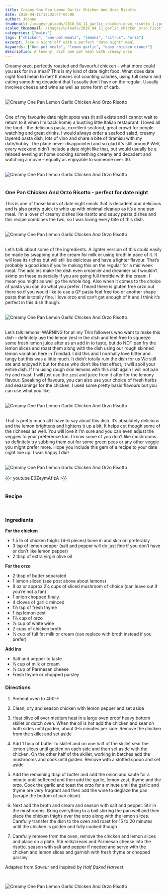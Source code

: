 ```yaml
---
title: Creamy One Pan Lemon Garlic Chicken And Orzo Risotto
date: 2018-04-11T13:32:47-04:00
author: Joanne
thumbnail: /images/uploads/2018_04_11_garlic_chicken_orzo_risotto_1.jpg
scaled_thumbnail: /images/uploads/2018_04_11_garlic_chicken_orzo_risotto_0.jpg
categories: ["mains"]
tags: ["chicken", "one-pot-meals", "lemons", "citrus", "orzo"]
excerpt: Take a night off with a perfect "date night" meal
keywords: ["One pot meals", "lemon garlic", "easy chicken dinner"]
description: A lemony, rich one pot meal with creamy orzo
---
```


Creamy orzo, perfectly roasted and flavourful chicken - what more could you ask for in a meal? This is my kind of date night food. What does date night food mean to me? It means not counting calories, using full cream and eating something decadent that I usually don’t have on the regular. Usually involves cheese and wine as well as some form of carb.
</br>
</br>

![Creamy One Pan Lemon Garlic Chicken And Orzo Risotto](/images/uploads/2018_04_11_garlic_chicken_orzo_risotto_2.jpg)
</br>
</br>

One of my favourite date night spots was (it still exists and I cannot wait to return to it when I’m back home) a bustling little Italian restaurant. I loved all the food - the delicious pasta, excellent seafood, great crowd for people watching and great drinks. I would always order a seafood salad, creamy layered pasta dish, lots of vino and share a bite of tiramisu with my date/hubby. The place never disappointed and so glad it's still around! Well, every weekend didn’t include a date night like that, but would usually be a relaxed evening at home cooking something creamy and decadent and watching a movie – equally as enjoyable to someone over 30.
</br>
</br>

![Creamy One Pan Lemon Garlic Chicken And Orzo Risotto](/images/uploads/2018_04_11_garlic_chicken_orzo_risotto_3.jpg)
</br>
</br>

### One Pan Chicken And Orzo Risotto - perfect for date night
This is one of those kinds of date night meals that is decadent and delicious and is also pretty quick to whip up with minimal cleanup as it’s a one pan meal. I’m a lover of creamy dishes like risotto and saucy pasta dishes and this recipe combines the two, so I was loving every bite of this dish.
</br>
</br>

![Creamy One Pan Lemon Garlic Chicken And Orzo Risotto](/images/uploads/2018_04_11_garlic_chicken_orzo_risotto_4.jpg)
</br>
</br>

Let’s talk about some of the ingredients. A lighter version of this could easily be made by swapping out the cream for milk or using broth in pace of it. It will lose its riches but will still be delicious and have a lighter flavour. That’s probably a good idea if you’re making this on the regular for a mid week meal. The add ins make the dish even creamier and dreamier so I wouldn’t skimp on these especially if you are going full throttle with the cream. I mean you might as well go the whole hog. Also when it comes to the choice of pasta you can do what you prefer. I heard there is gluten free orzo out there so if you would like to use a GF pasta feel free too or another shape pasta that is totally fine. I love orzo and can’t get enough of it and I think it’s perfect in this dish though.
</br>
</br>

![Creamy One Pan Lemon Garlic Chicken And Orzo Risotto](/images/uploads/2018_04_11_garlic_chicken_orzo_risotto_5.jpg)
</br>
</br>

Let’s talk lemons! WARNING for all my Trini followers who want to make this dish - definitely use the lemon zest in the dish and feel free to squeeze some fresh lemon juice after as an add in to taste, but do NOT pan fry the lemon slices and roast them along with the dish using our rough skinned lemon variation here in Trinidad.  I did this and I normally love bitter and tangy but this was a little much. It didn’t totally ruin the dish for us We still ate and enjoyed it but for those who don’t like that effect, it will spoil your entire dish. If I’m using rough skin lemons with this dish again I will not pan fry and roast. I will just use the zest and juice from it after for the lemony flavour. Speaking of flavours, you can also use your choice of fresh herbs and seasonings for the chicken. I used some pretty basic flavours but you can use what you like.
</br>
</br>

![Creamy One Pan Lemon Garlic Chicken And Orzo Risotto](/images/uploads/2018_04_11_garlic_chicken_orzo_risotto_6.jpg)
</br>
</br>

That is pretty much all I have to say about this dish. It’s absolutely delicious and the lemon brightens and lightens it up a bit. It helps cut though some of the richness as well. You will love it I’m sure and you can even adjust the veggies to your preference too. I know some of you don’t like mushrooms so definitely try subbing them out for some green peas or any other veggie you might prefer more. Hope you include this gem of a recipe to your date night line up. I was happy I did!
</br>
</br>

![Creamy One Pan Lemon Garlic Chicken And Orzo Risotto](/images/uploads/2018_04_11_garlic_chicken_orzo_risotto_7.jpg)
</br>
</br>
{{< youtube E0ZeymAfIzA >}}
</br>
</br>

### Recipe
</br>

### Ingredients

__For the chicken__

* <span itemprop="recipeIngredient">1.5 lb of chicken thighs (4-6 pieces) bone in and skin on preferably </span>
* <span itemprop="recipeIngredient">3 tsp of lemon pepper (salt and pepper will do just fine if you don’t have or don’t like lemon pepper) </span>
* <span itemprop="recipeIngredient">2 tbsp of extra virgin olive oil </span>

__For the orzo__

* <span itemprop="recipeIngredient">2 tbsp of butter separated </span>
* <span itemprop="recipeIngredient">1 lemon sliced (see post above about lemons)</span>
* <span itemprop="recipeIngredient">8 oz or approx 2&frac14; cups of sliced mushroom of choice (can leave out if you’re not a fan) </span>
* <span itemprop="recipeIngredient">1 onion chopped finely </span>
* <span itemprop="recipeIngredient">4 cloves of garlic minced </span>
* <span itemprop="recipeIngredient">1&frac12; tsp of fresh thyme </span>
* <span itemprop="recipeIngredient">1 tsp lemon zest </span>
* <span itemprop="recipeIngredient">1&frac14; cup of orzo </span>
* <span itemprop="recipeIngredient">&frac13; cup of white wine </span>
* <span itemprop="recipeIngredient">2 cups of chicken broth </span>
* <span itemprop="recipeIngredient">&frac12; cup of full fat milk or cream (can replace with broth instead if you prefer) </span>

__Add ins__

* Salt and pepper to taste 
* &frac14; cup of milk or cream 
* &frac12; cup of Parmesan cheese
* Fresh thyme or chopped parsley 

### Directions 

1. Preheat oven to 400&deg;F 

1. Clean, dry and season chicken with lemon pepper and set aside 

1. Heat olive oil over medium heat in a large oven proof heavy bottom skillet or dutch oven. When the oil is hot add the chicken and sear on both sides until golden, about 3-5 minutes per side. Remove the chicken from the skillet and set aside 

1. Add 1 tbsp of butter to skillet and on one half of the skillet sear the lemon slices until golden on each side and then set aside with the chicken. On the other half of the skillet, working in batches add the mushrooms and cook until golden. Remove with a slotted spoon and set aside 

1. Add the remaining tbsp of butter and add the onion and sauté for a minute until softened and then add the garlic, lemon zest, thyme and the orzo. Cook the garlic and toast the orzo for a minute until the garlic and thyme are very fragrant and then add the wine to deglaze the pan (scrape the bottom of pan clean). 

1. Next add the broth and cream and season with salt and pepper. Stir in the mushrooms. Bring everything to a boil stirring the pan well and then place the chicken thighs over the orzo along with the lemon slices. Carefully transfer the dish to the oven and roast for 15 to 20 minutes until the chicken is golden and fully cooked though 

1. Carefully remove from the oven, remove the chicken and lemon slices and place on a plate. Stir milk/cream and Parmesan cheese into the risotto, season with salt and pepper if needed and serve with the chicken and lemon slices and garnish with fresh thyme or chopped parsley. 

Adapted from _Saveur_ and inspired by _Half Baked Harvest_ 

</br>

![Creamy One Pan Lemon Garlic Chicken And Orzo Risotto](/images/uploads/2018_04_11_garlic_chicken_orzo_risotto_8.jpg)
